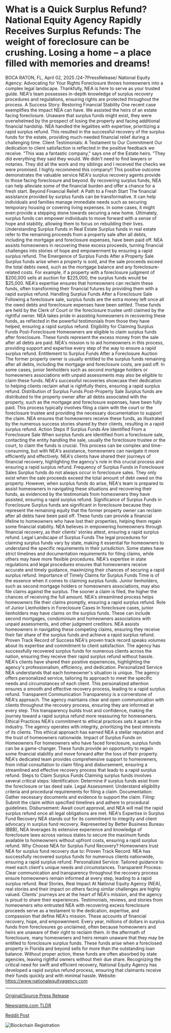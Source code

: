# What is a Quick Surplus Refund? National Equity Agency Rapidly Receives Surplus Refunds: The weight of foreclosure can be crushing. Losing a home – a place filled with memories and dreams!

BOCA RATON, FL, April 02, 2025 /24-7PressRelease/  National Equity Agency: Advocating for Your Rights Foreclosure throws homeowners into a complex legal landscape. Thankfully, NEA is here to serve as your trusted guide. NEA's team possesses in-depth knowledge of surplus recovery procedures and regulations, ensuring rights are protected throughout the process.  A Success Story: Restoring Financial Stability One recent case exemplifies the impact NEA can have. We assisted the heirs of an estate facing foreclosure. Unaware that surplus funds might exist, they were overwhelmed by the prospect of losing the property and facing additional financial hardship. NEA handled the legalities with expertise, prioritizing a rapid surplus refund. This resulted in the successful recovery of the surplus funds for the estate, providing much-needed financial relief during a challenging time.  Client Testimonials: A Testament to Our Commitment Our dedication to client satisfaction is reflected in the positive feedback we receive. "This was a fantastic company," says one of the Estate heirs. "They did everything they said they would. We didn't need to find lawyers or notaries. They did all the work and my siblings and I received the checks we were promised. I highly recommend this company!! This positive outcome demonstrates the valuable service NEA's surplus recovery agents provide to those facing foreclosure and beyond. By recovering surplus funds, NEA can help alleviate some of the financial burden and offer a chance for a fresh start.  Beyond Financial Relief: A Path to a Fresh Start The financial assistance provided by surplus funds can be transformative. It can help individuals and families manage immediate needs such as securing temporary housing or covering living expenses. In some cases, it might even provide a stepping stone towards securing a new home. Ultimately, surplus funds can empower individuals to move forward with a sense of hope and stability, allowing them to focus on rebuilding their lives.  Understanding Surplus Funds in Real Estate Surplus funds in real estate refer to the remaining proceeds from a property sale after all debts, including the mortgage and foreclosure expenses, have been paid off. NEA assists homeowners in recovering these excess proceeds, turning financial challenges into stories of hope and empowerment by ensuring a rapid surplus refund.  The Emergence of Surplus Funds After a Property Sale Surplus funds arise when a property is sold, and the sale proceeds exceed the total debts owed, such as the mortgage balance and any foreclosure-related costs. For example, if a property with a foreclosure judgment of $200,000 sells at auction for $225,000, the surplus funds would be $25,000. NEA's expertise ensures that homeowners can reclaim these funds, often transforming their financial futures by providing them with a rapid surplus refund.  Handling Surplus Funds After a Foreclosure Sale Following a foreclosure sale, surplus funds are the extra money left once all the owed debts and foreclosure expenses have been settled. These funds are held by the Clerk of Court or the foreclosure trustee until claimed by the rightful owner. NEA takes pride in assisting homeowners in recovering these funds, as reflected in the powerful testimonials from those they have helped, ensuring a rapid surplus refund.  Eligibility for Claiming Surplus Funds Post-Foreclosure Homeowners are eligible to claim surplus funds after foreclosure. These funds represent the excess money from the sale after all debts are paid. NEA's mission is to aid homeowners in this process, providing support and expertise every step of the way to ensure a rapid surplus refund.  Entitlement to Surplus Funds After a Foreclosure Auction The former property owner is usually entitled to the surplus funds remaining after all debts, including the mortgage and foreclosure costs, are paid off. In some cases, junior lienholders such as second mortgage holders or homeowners associations with unpaid assessments may also be eligible to claim these funds. NEA's successful recoveries showcase their dedication to helping clients reclaim what is rightfully theirs, ensuring a rapid surplus refund.  Distribution of Surplus Funds Post-Property Sale Surplus funds are distributed to the property owner after all debts associated with the property, such as the mortgage and foreclosure expenses, have been fully paid. This process typically involves filing a claim with the court or the foreclosure trustee and providing the necessary documentation to support the claim. NEA ensures that homeowners receive these funds, as illustrated by the numerous success stories shared by their clients, resulting in a rapid surplus refund.  Action Steps If Surplus Funds Are Identified From a Foreclosure Sale When surplus funds are identified from a foreclosure sale, contacting the entity handling the sale, usually the foreclosure trustee or the court, to claim the funds is crucial. This process can be complex and time-consuming, but with NEA's assistance, homeowners can navigate it more efficiently and effectively. NEA's clients have shared their journeys of financial recovery, highlighting the agency's role in this crucial process and ensuring a rapid surplus refund.  Frequency of Surplus Funds in Foreclosure Sales Surplus funds do not always occur in foreclosure sales. They only exist when the sale proceeds exceed the total amount of debt owed on the property. However, when surplus funds do arise, NEA's team is prepared to assist homeowners in navigating these situations and recovering their funds, as evidenced by the testimonials from homeowners they have assisted, ensuring a rapid surplus refund.  Significance of Surplus Funds in Foreclosure Surplus funds are significant in foreclosure because they represent the remaining equity that the former property owner can reclaim after all debts have been paid off. These funds can provide a financial lifeline to homeowners who have lost their properties, helping them regain some financial stability. NEA believes in empowering homeowners through financial recovery, as their clients' stories attest, ensuring a rapid surplus refund.  Legal Landscape of Surplus Funds The legal procedures for claiming surplus funds vary by state, making it essential for homeowners to understand the specific requirements in their jurisdiction. Some states have strict timelines and documentation requirements for filing claims, while others may have more flexible procedures. NEA's expertise in state regulations and legal procedures ensures that homeowners receive accurate and timely guidance, maximizing their chances of securing a rapid surplus refund.  Importance of Timely Claims for Surplus Funds Time is of the essence when it comes to claiming surplus funds. Junior lienholders, such as second mortgage holders or homeowners associations, may also file claims against the surplus. The sooner a claim is filed, the higher the chances of receiving the full amount. NEA's streamlined process helps homeowners file their claims promptly, ensuring a rapid surplus refund.  Role of Junior Lienholders in Foreclosure Cases In foreclosure cases, junior lienholders may have claims on the surplus funds. These can include second mortgages, condominium and homeowners associations with unpaid assessments, and other judgment creditors. NEA assists homeowners in navigating these competing claims, ensuring they receive their fair share of the surplus funds and achieve a rapid surplus refund.  Proven Track Record of Success NEA's proven track record speaks volumes about its expertise and commitment to client satisfaction. The agency has successfully recovered surplus funds for numerous clients across the nation, ensuring they receive their rapid surplus refund without hassle. NEA's clients have shared their positive experiences, highlighting the agency's professionalism, efficiency, and dedication.  Personalized Service NEA understands that each homeowner's situation is unique. The agency offers personalized service, tailoring its approach to meet the specific needs and circumstances of each client. This personalized attention ensures a smooth and effective recovery process, leading to a rapid surplus refund.  Transparent Communication Transparency is a cornerstone of NEA's approach. The agency maintains clear and open communication with clients throughout the recovery process, ensuring they are informed at every step. This transparency builds trust and confidence, making the journey toward a rapid surplus refund more reassuring for homeowners.  Ethical Practices NEA's commitment to ethical practices sets it apart in the industry. The agency operates with integrity, prioritizing the best interests of its clients. This ethical approach has earned NEA a stellar reputation and the trust of homeowners nationwide.  Impact of Surplus Funds on Homeowners For homeowners who have faced foreclosure, surplus funds can be a game-changer. These funds provide an opportunity to regain some financial stability and move forward after the loss of their property. NEA's dedicated team provides comprehensive support to homeowners, from initial consultation to claim filing and disbursement, ensuring a streamlined and effective recovery process that leads to a rapid surplus refund.  Steps to Claim Surplus Funds Claiming surplus funds involves several critical steps:  Identification: Determine if surplus funds exist from the foreclosure or tax deed sale. Legal Assessment: Understand eligibility criteria and procedural requirements for filing a claim. Documentation: Gather necessary documents and evidence to support the claim. Filing: Submit the claim within specified timelines and adhere to procedural guidelines. Disbursement: Await court approval, and NEA will mail the rapid surplus refund once all legal obligations are met.  NEA's Expertise in Surplus Fund Recovery NEA stands out for its commitment to integrity and client advocacy in surplus fund recovery. Represented by Better Business Bureau (BBB), NEA leverages its extensive experience and knowledge of foreclosure laws across various states to secure the maximum funds available to homeowners without upfront costs, ensuring a rapid surplus refund.  Why Choose NEA for Surplus Fund Recovery? Homeowners trust NEA for surplus fund recovery due to:  Proven Track Record: NEA has successfully recovered surplus funds for numerous clients nationwide, ensuring a rapid surplus refund. Personalized Service: Tailored guidance to meet each client's unique needs and circumstances. Transparent Process: Clear communication and transparency throughout the recovery process ensure homeowners remain informed at every step, leading to a rapid surplus refund.  Real Stories, Real Impact  At National Equity Agency (NEA), real stories and their impact on others facing similar challenges are highly valued. Clients' journeys are at the heart of NEA's mission, and the agency is proud to share their experiences. Testimonials, reviews, and stories from homeowners who entrusted NEA with recovering excess foreclosure proceeds serve as a testament to the dedication, expertise, and compassion that define NEA's mission. These accounts of financial recovery, hope, and empowerment.  Every year, millions of dollars in surplus funds from foreclosures go unclaimed, often because homeowners and heirs are unaware of their right to reclaim them.  In the aftermath of foreclosure, many homeowners and heirs remain unaware that they may be entitled to foreclosure surplus funds. These funds arise when a foreclosed property in Florida and beyond sells for more than the outstanding loan balance. Without proper action, these funds are often absorbed by state agencies, leaving rightful owners without their due share.  Recognizing the critical need for swift and efficient recovery, National Equity Agency has developed a rapid surplus refund process, ensuring that claimants receive their funds quickly and with minimal hassle.  Website: https://www.nationalequityagency.com 

---

[Original/Source Press Release](https://www.24-7pressrelease.com/press-release/521274/what-is-a-quick-surplus-refund-national-equity-agency-rapidly-receives-surplus-refunds-the-weight-of-foreclosure-can-be-crushing-losing-a-home-a-place-filled-with-memories-and-dreams)
                    

[Newsramp.com TLDR](https://newsramp.com/curated-news/nea-empowering-homeowners-through-surplus-fund-recovery/4c3cc878ec578bde0d128fccdf48c818) 

 



[Reddit Post](https://www.reddit.com/r/newsramp/comments/1jpisqh/nea_empowering_homeowners_through_surplus_fund/) 



![Blockchain Registration](https://cdn.newsramp.app/24-7PressRelease/qrcode/254/2/joinDmLD.webp)